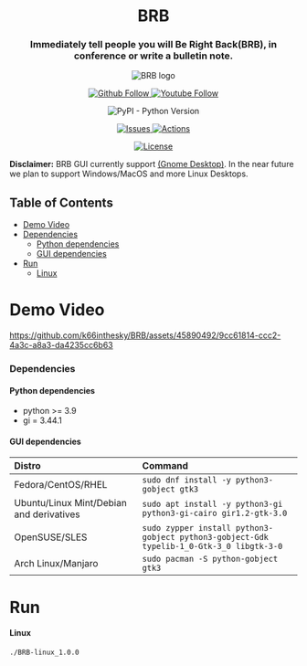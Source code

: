 <h1 align="center">BRB</h1>
<h3 align="center">Immediately tell people you will Be Right Back(BRB), in conference or write a bulletin note.</h3>
<p align="center">
  <img src="/wallpaper/Logo.png" alt="BRB logo"></img>
</p>

<p align="center">
    <a href="https://github.com/k66inthesky">
        <img alt="Github Follow" src="https://play.google.com/store/apps/details?id=com.github.android&hl=zh_TW">
    </a>
    <a href="https://www.youtube.com/@k66inthesky">
        <img alt="Youtube Follow" src="https://play.google.com/store/apps/details?id=com.google.android.youtube&hl=zh_TW">
    </a>
</p>
<p align="center">
  <img alt="PyPI - Python Version" src="https://img.shields.io/pypi/pyversions/protonvpn-gui?color=Yellow&label=python&logo=Python&logoColor=Yellow">
</p>
<p align="center">
    <a href="https://github.com/k66inthesky/BRB/issues">
      <img alt="Issues"></img>
    </a>
    <a href="https://github.com/k66inthesky/BRB/actions/new">
      <img alt="Actions"></img>
    </a>
</p>
<p align="center">
  <a href="https://github.com/k66inthesky/BRB/blob/master/LICENSE">
    <img alt="License"></img>
  </a>
</p>

**Disclaimer:**
BRB GUI currently support <u>(Gnome Desktop)</u>. In the near future we plan to support Windows/MacOS and more Linux Desktops.


## Table of Contents
- [Demo Video](#demo-video)
- [Dependencies](#dependencies)
    - [Python dependencies](#python-dependencies)
    - [GUI dependencies](#gui-dependencies)
- [Run](#run)
  - [Linux](#linux)
  
# Demo Video
https://github.com/k66inthesky/BRB/assets/45890492/9cc61814-ccc2-4a3c-a8a3-da4235cc6b63


### Dependencies

#### Python dependencies
- python >= 3.9
- gi = 3.44.1

#### GUI dependencies
| **Distro**                              | **Command**                                                                                                     |
|:----------------------------------------|:---------------------------------------------------------------------------------------|
|Fedora/CentOS/RHEL                       | `sudo dnf install -y python3-gobject gtk3`                                                                      |
|Ubuntu/Linux Mint/Debian and derivatives | `sudo apt install -y python3-gi python3-gi-cairo gir1.2-gtk-3.0`                                                |
|OpenSUSE/SLES                            | `sudo zypper install python3-gobject python3-gobject-Gdk typelib-1_0-Gtk-3_0 libgtk-3-0`                        |
|Arch Linux/Manjaro                       | `sudo pacman -S python-gobject gtk3` 

# Run
#### Linux
```
./BRB-linux_1.0.0
```

